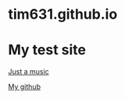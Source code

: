 # tim631.github.io
<h1>My test site</h1>
<a href="https://github.com/tim631/tim631.github.io/raw/main/files/epic_sad_background_music.mp3">Just a music</a>
<p><a href="https://github.com/tim631">My github</a></p>
